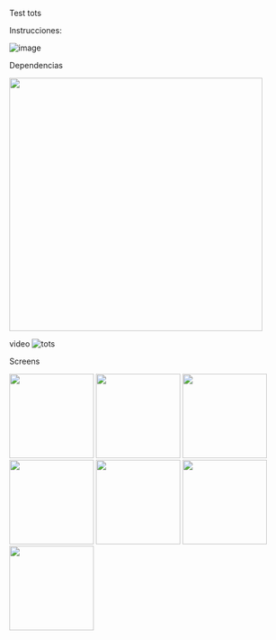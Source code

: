 Test tots

Instrucciones:

![image](https://github.com/user-attachments/assets/a1f93de4-7e53-48dd-b99e-2bd7d56cbee2)

Dependencias

<img src="https://github.com/user-attachments/assets/f3e59b2e-4dea-4311-95e5-dda9138ff6e0" width="450" />

video
![tots](https://github.com/user-attachments/assets/e97237ca-a99f-45db-b266-a467511e33a5)




Screens

<img src="https://github.com/user-attachments/assets/11fec6f9-b3fc-46ce-bb14-48a315befeef" width="150" />
<img src="https://github.com/user-attachments/assets/f27c5a6f-bf70-43f5-888b-8bbda7adb1cc" width="150" />
<img src="https://github.com/user-attachments/assets/714634bb-44c2-4a18-82bf-0c692297f6e7" width="150" />
<img src="https://github.com/user-attachments/assets/a1ab7858-a9d6-4f96-abe6-9dfae9caf19e" width="150" />
<img src="https://github.com/user-attachments/assets/6725a4c4-057f-4c14-a601-abdcced8fb80" width="150" />
<img src="https://github.com/user-attachments/assets/40df5c20-f6e9-4b44-a681-7f134dbd3ec2" width="150" />
<img src="https://github.com/user-attachments/assets/c094d558-acc0-4cba-af00-e64b1a313178" width="150" />







